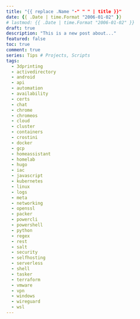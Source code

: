 ```yaml
---
title: "{{ replace .Name "-" " " | title }}"
date: {{ .Date | time.Format "2006-01-02" }}
# lastmod: {{ .Date | time.Format "2006-01-02" }}
draft: true
description: "This is a new post about..."
featured: false
toc: true
comment: true
series: Tips # Projects, Scripts
tags:
  - 3dprinting
  - activedirectory
  - android
  - api
  - automation
  - availability
  - certs
  - chat
  - chrome
  - chromeos
  - cloud
  - cluster
  - containers
  - crostini
  - docker
  - gcp
  - homeassistant
  - homelab
  - hugo
  - iac
  - javascript
  - kubernetes
  - linux
  - logs
  - meta
  - networking
  - openssl
  - packer
  - powercli
  - powershell
  - python
  - regex
  - rest
  - salt
  - security
  - selfhosting
  - serverless
  - shell
  - tasker
  - terraform
  - vmware
  - vpn
  - windows
  - wireguard
  - wsl
---
```


